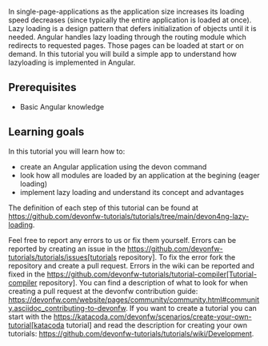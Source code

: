In single-page-applications as the application size increases its loading speed decreases (since typically the entire application is loaded at once). Lazy loading is a design pattern that defers initialization of objects until it is needed. Angular handles lazy loading through the routing module which redirects to requested pages. Those pages can be loaded at start or on demand. In this tutorial you will build a simple app to understand how lazyloading is implemented in Angular.

## Prerequisites
* Basic Angular knowledge

## Learning goals
In this tutorial you will learn how to:
* create an Angular application using the devon command
* look how all modules are loaded by an application at the begining (eager loading)
* implement lazy loading and understand its concept and advantages



The definition of each step of this tutorial can be found at https://github.com/devonfw-tutorials/tutorials/tree/main/devon4ng-lazy-loading. 

Feel free to report any errors to us or fix them yourself. Errors can be reported by creating an issue in the https://github.com/devonfw-tutorials/tutorials/issues[tutorials repository]. To fix the error fork the repository and create a pull request. Errors in the wiki can be reported and fixed in the https://github.com/devonfw-tutorials/tutorial-compiler[Tutorial-compiler repository].
You can find a description of what to look for when creating a pull request at the devonfw contribution guide: https://devonfw.com/website/pages/community/community.html#community.asciidoc_contributing-to-devonfw. If you want to create a tutorial you can start with the https://katacoda.com/devonfw/scenarios/create-your-own-tutorial[katacoda tutorial] and read the description for creating your own tutorials: https://github.com/devonfw-tutorials/tutorials/wiki/Development.
